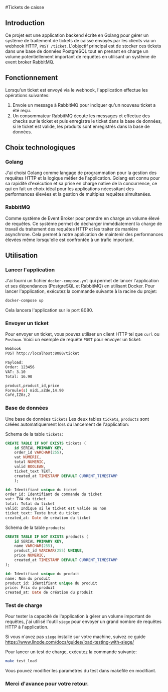 #Tickets de caisse

## Introduction
Ce projet est une application backend écrite en Golang pour gérer un système de traitement de tickets de caisse envoyés par les clients via un webhook HTTP, `POST /ticket`. L'objectif principal est de stocker ces tickets dans une base de données PostgreSQL tout en prenant en charge un volume potentiellement important de requêtes en utilisant un système de event broker RabbitMQ.

## Fonctionnement
Lorsqu'un ticket est envoyé via le webhook, l'application effectue les opérations suivantes:

1. Envoie un message à RabbitMQ pour indiquer qu'un nouveau ticket a été reçu.
2. Un consommateur RabbitMQ écoute les messages et effectue des checks sur le ticket et puis enregistre le ticket dans la base de données, si le ticket est valide, les produits sont enregistrés dans la base de données.

## Choix technologiques

### Golang
J'ai choisi Golang comme langage de programmation pour la gestion des requêtes HTTP et la logique métier de l'application. Golang est connu pour sa rapidité d'exécution et sa prise en charge native de la concurrence, ce qui en fait un choix idéal pour les applications nécessitant des performances élevées et la gestion de multiples requêtes simultanées.

### RabbitMQ 
Comme système de Event Broker pour prendre en charge un volume élevé de requêtes. Ce système permet de décharger immédiatement la charge de travail du traitement des requêtes HTTP et les traiter de manière asynchrone. Cela permet à notre application de maintenir des performances élevées même lorsqu'elle est confrontée à un trafic important.

## Utilisation
### Lancer l'application
J'ai fourni un fichier `docker-compose.yml` qui permet de lancer l'application et ses dépendances (PostgreSQL et RabbitMQ) en utilisant Docker. Pour lancer l'application, exécutez la commande suivante à la racine du projet:
```bash
docker-compose up
```
Cela lancera l'application sur le port 8080.

### Envoyer un ticket
Pour envoyer un ticket, vous pouvez utiliser un client HTTP tel que `curl` ou `Postman`. Voici un exemple de requête `POST` pour envoyer un ticket:
```bash
Webhook
POST http://localhost:8080/ticket

Payload:
Order: 123456
VAT: 3.10
Total: 16.90

product,product_id,price
Formule(s) midi,aZde,14.90
Café,IZ8z,2
```
### Base de données
Une base de données `tickets` Les deux tables `tickets`, `products` sont créées automatiquement lors du lancement de l'application:

Schema de la table `tickets`:
```sql
CREATE TABLE IF NOT EXISTS tickets (
    id SERIAL PRIMARY KEY,
    order_id VARCHAR(255),
    vat NUMERIC,
    total NUMERIC,
    valid BOOLEAN,
    ticket_text TEXT,
    created_at TIMESTAMP DEFAULT CURRENT_TIMESTAMP
    );

id: Identifiant unique du ticket
order_id: Identifiant de commande du ticket
vat: TVA du ticket
total: Total du ticket
valid: Indique si le ticket est valide ou non
ticket_text: Texte brut du ticket
created_at: Date de création du ticket
```

Schema de la table `products`:
```sql
CREATE TABLE IF NOT EXISTS products (
    id SERIAL PRIMARY KEY,
    name VARCHAR(255),
    product_id VARCHAR(255) UNIQUE,
    price NUMERIC,
    created_at TIMESTAMP DEFAULT CURRENT_TIMESTAMP
);

id: Identifiant unique du produit
name: Nom du produit
product_id: Identifiant unique du produit
price: Prix du produit
created_at: Date de création du produit
```

### Test de charge
Pour tester la capacité de l'application à gérer un volume important de requêtes, j'ai utilisé l'outil `siege` pour envoyer un grand nombre de requêtes HTTP à l'application. 

Si vous n'avez pas `siege` installé sur votre machine, suivez ce guide
https://www.linode.com/docs/guides/load-testing-with-siege/

Pour lancer un test de charge, exécutez la commande suivante:
```bash
make test_load
```

Vous pouvez modifier les paramètres du test dans makefile en modifiant.

### Merci d'avance pour votre retour.


